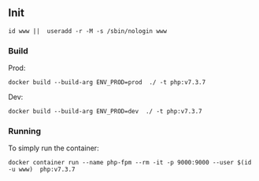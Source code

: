 ## Init
```
id www ||  useradd -r -M -s /sbin/nologin www
```


### Build
Prod:
```
docker build --build-arg ENV_PROD=prod  ./ -t php:v7.3.7
```
Dev:
```
docker build --build-arg ENV_PROD=dev  ./ -t php:v7.3.7
```


### Running
To simply run the container:
```
docker container run --name php-fpm --rm -it -p 9000:9000 --user $(id -u www)  php:v7.3.7
```
